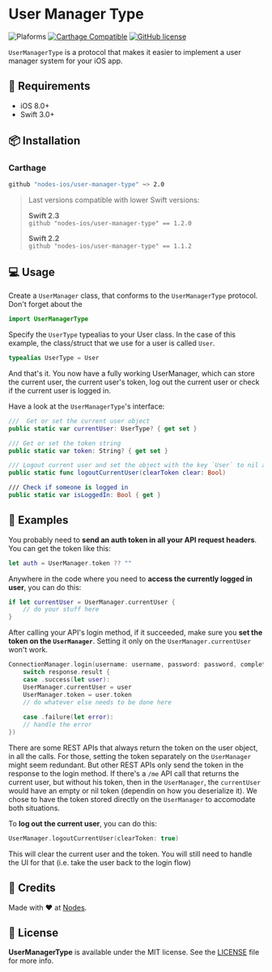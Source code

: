 # User Manager Type

![Plaforms](https://img.shields.io/badge/platform-iOS-lightgrey.svg)
[![Carthage Compatible](https://img.shields.io/badge/Carthage-compatible-4BC51D.svg?style=flat)](https://github.com/Carthage/Carthage)
[![GitHub license](https://img.shields.io/badge/license-MIT-blue.svg)](https://github.com/nodes-ios/user-manager-type/blob/master/LICENSE)

`UserManagerType` is a protocol that makes it easier to implement a user manager system for your iOS app.


## 📝 Requirements

* iOS 8.0+
* Swift 3.0+

## 📦 Installation

### Carthage
~~~bash
github "nodes-ios/user-manager-type" ~> 2.0
~~~

> Last versions compatible with lower Swift versions:  
>
> **Swift 2.3**  
> `github "nodes-ios/user-manager-type" == 1.2.0`
>
> **Swift 2.2**  
> `github "nodes-ios/user-manager-type" == 1.1.2`

 
## 💻 Usage

Create a `UserManager` class, that conforms to the `UserManagerType` protocol. Don't forget about the

```swift
import UserManagerType
```

Specify the `UserType` typealias to your User class. In the case of this example, the class/struct that we use for a user is called `User`.

```swift
typealias UserType = User
```

And that's it. You now have a fully working UserManager, which can store the current user, the current user's token, log out the current user or check if the current user is logged in. 

Have a look at the `UserManagerType`'s interface:

```swift
///  Get or set the current user object
public static var currentUser: UserType? { get set }

/// Get or set the token string
public static var token: String? { get set }

/// Logout current user and set the object with the key `User` to nil and optionally set token to nil.
public static func logoutCurrentUser(clearToken clear: Bool)

/// Check if someone is logged in
public static var isLoggedIn: Bool { get }
```
## 🔎 Examples
You probably need to **send an auth token in all your API request headers**. You can get the token like this:

``` swift
let auth = UserManager.token ?? ""
```

Anywhere in the code where you need to **access the currently logged in user**, you can do this:

```swift
if let currentUser = UserManager.currentUser {
	// do your stuff here
}
```

After calling your API's login method, if it succeeded, make sure you **set the token on the `UserManager`**. Setting it only on the `UserManager.currentUser` won't work.

```swift
ConnectionManager.login(username: username, password: password, completion: { (response) in
	switch response.result {
    case .success(let user):
    UserManager.currentUser = user
    UserManager.token = user.token
    // do whatever else needs to be done here
    
    case .failure(let error):
	// handle the error
})
```

There are some REST APIs that always return the token on the user object, in all the calls. For those, setting the token separately on the `UserManager` might seem redundant. But other REST APIs only send the token in the response to the login method. If there's a `/me` API call that returns the current user, but without his token, then in the `UserManager`, the `currentUser` would have an empty or nil token (dependin on how you deserialize it). We chose to have the token stored directly on the `UserManager` to accomodate both situations.

To **log out the current user**, you can do this:
```swift
UserManager.logoutCurrentUser(clearToken: true)
```
This will clear the current user and the token. You will still need to handle the UI for that (i.e. take the user back to the login flow)

## 👥 Credits
Made with ❤️ at [Nodes](http://nodesagency.com).

## 📄 License
**UserManagerType** is available under the MIT license. See the [LICENSE](https://github.com/nodes-ios/user-manager-type/blob/master/LICENSE) file for more info.